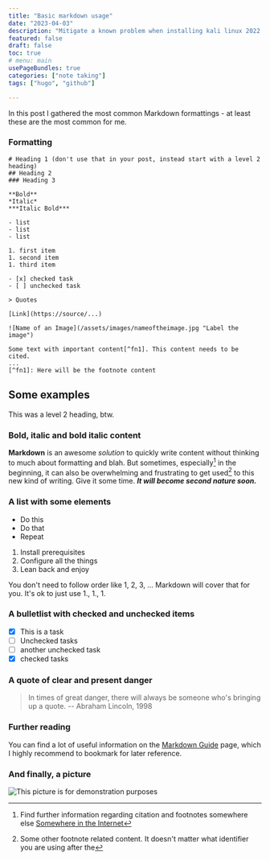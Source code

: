 ```yaml
---
title: "Basic markdown usage" 
date: "2023-04-03"
description: "Mitigate a known problem when installing kali linux 2022.3 in Hyper-v." 
featured: false 
draft: false 
toc: true 
# menu: main
usePageBundles: true 
categories: ["note taking"]
tags: ["hugo", "github"]

---
```


In this post I gathered the most common Markdown formattings - at least these are the most common for me. 

<!--more-->

### Formatting 

```
# Heading 1 (don't use that in your post, instead start with a level 2 heading)
## Heading 2 
### Heading 3 

**Bold** 
*Italic* 
***Italic Bold***

- list 
- list
- list 

1. first item
1. second item 
1. third item 

- [x] checked task
- [ ] unchecked task

> Quotes 

[Link](https://source/...)

![Name of an Image](/assets/images/nameoftheimage.jpg "Label the image") 

Some text with important content[^fn1]. This content needs to be cited. 
... 
[^fn1]: Here will be the footnote content 

```

## Some examples 
This was a level 2 heading, btw. 

### Bold, italic and bold italic content 
**Markdown** is an awesome *solution* to quickly write content without thinking to much about formatting and blah. But sometimes, especially[^fn2] in the beginning, it can also be overwhelming and frustrating to get used[^fn3] to this new kind of writing. Give it some time. ***It will become second nature soon.*** 

[^fn3]: Some other footnote related content. It doesn't matter what identifier you are using after the

### A list with some elements 
- Do this 
- Do that
- Repeat 

1. Install prerequisites 
1. Configure all the things 
1. Lean back and enjoy 

You don't need to follow order like 1, 2, 3, ... Markdown will cover that for you. It's ok to just use 1., 1., 1.

### A bulletlist with checked and unchecked items
- [x] This is a task
- [ ] Unchecked tasks 
- [ ] another unchecked task 
- [x] checked tasks

### A quote of clear and present danger 
> In times of great danger, there will always be someone who's bringing up a quote. 
> \-- Abraham Lincoln, 1998

### Further reading 
You can find a lot of useful information on the [Markdown Guide](https://www.markdownguide.org/ "Oh, you hovered over me.") page, which I highly recommend to bookmark for later reference. 


### And finally, a picture 
![This picture is for demonstration purposes](/img/cyber_01.jpg)


[^fn2]: Find further information regarding citation and footnotes somewhere else [Somewhere in the Internet](https://nohello.com)

